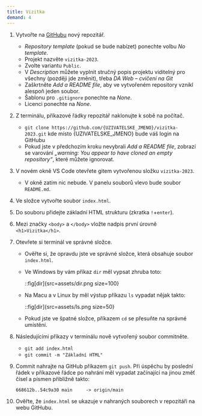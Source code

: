 ```yaml
---
title: Vizitka
demand: 4
---
```


1. Vytvořte na [GitHubu](https://github.com/new) nový repozitář.
   - _Repository template_ (pokud se bude nabízet) ponechte volbu _No template_.
   - Projekt nazvěte `vizitka-2023`.
   - Zvolte variantu `Public`.
   - V _Description_ můžete vyplnit stručný popis projektu viditelný pro všechny (později jde změnit), třeba _DA Web – cvičení na Git_
   - Zaškrtněte _Add a README file_, aby ve vytvořeném repository vznikl alespoň jeden soubor.
   - Šablonu pro `.gitignore` ponechte na _None_.
   - Licenci ponechte na _None_.
1. Z terminálu, příkazové řádky repozitář naklonujte k sobě na počítač.
   - `git clone https://github.com/{UZIVATELSKE_JMENO}/vizitka-2023.git` kde místo {UZIVATELSKE_JMENO} bude váš login na GitHubu
   - Pokud jste v předchozím kroku nevybrali _Add a README file_, zobrazí se varování _„warning: You appear to have cloned an empty repository“_, které můžete ignorovat.
1. V novém okně VS Code otevřete gitem vytvořenou složku `vizitka-2023`.
   - V okně zatím nic nebude. V panelu souborů vlevo bude soubor `README.md`.
1. Ve složce vytvořte soubor `index.html`.
1. Do souboru přidejte základní HTML strukturu (zkratka `!`+`enter`).
1. Mezi značky `<body>` a `</body>` vložte nadpis první úrovně `<h1>Vizitka</h1>`.
1. Otevřete si terminál ve správné složce.

   - Ověřte si, že opravdu jste ve správné složce, která obsahuje soubor `index.html`.
   - Ve Windows by vám příkaz `dir` měl vypsat zhruba toto:

     ::fig[dir]{src=assets/dir.png size=100}

   - Na Macu a v Linux by měl výstup příkazu `ls` vypadat nějak takto:

     ::fig[dir]{src=assets/ls.png size=50}

   - Pokud jste ve špatné složce, příkazem `cd` se přesuňte na správné umístění.

1. Následujícími příkazy v terminálu nově vytvořený soubor commitněte.
   - `git add index.html`
   - `git commit -m "Základní HTML"`
1. Commit nahrajte na GitHub příkazem `git push`. Při úspěchu by poslední řádek v příkazové řádce po nahrání měl vypadat začínající na jinou změť čísel a písmen přibližně takto:

   ```
   668612b..54c9a30 main     -> origin/main
   ```

1. Ověřte, že `index.html` se ukazuje v nahraných souborech v repozitáři na webu GitHubu.
